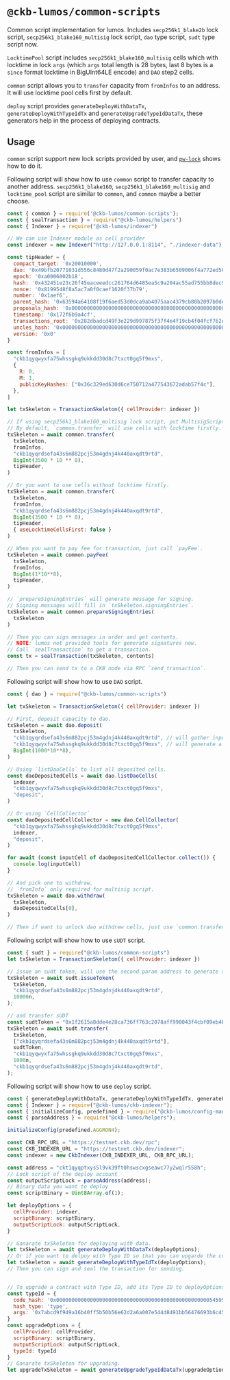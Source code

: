 # `@ckb-lumos/common-scripts`

Common script implementation for lumos. Includes `secp256k1_blake2b` lock script, `secp256k1_blake160_multisig` lock script, `dao` type script, `sudt` type script now.

`LocktimePool` script includes `secp256k1_blake160_multisig` cells which with locktime in lock `args` (which `args` total length is 28 bytes, last 8 bytes is a `since` format locktime in BigUInt64LE encode) and `DAO` step2 cells.

`common` script allows you to `transfer` capacity from `fromInfos` to an address. It will use locktime pool cells first by default.

`deploy` script provides `generateDeployWithDataTx`, `generateDeployWithTypeIdTx` and `generateUpgradeTypeIdDataTx`, these generators help in the process of deploying contracts.

## Usage

`common` script support new lock scripts provided by user, and [`pw-lock`](./examples/pw_lock/lock.ts) shows how to do it.

Following script will show how to use `common` script to transfer capacity to another address. `secp256k1_blake160`, `secp256k1_blake160_multisig` and `locktime_pool` script are similar to `common`, and `common` maybe a better choose.

```javascript
const { common } = require('@ckb-lumos/common-scripts');
const { sealTransaction } = require("@ckb-lumos/helpers")
const { Indexer } = require("@ckb-lumos/indexer")

// We can use Indexer module as cell provider
const indexer = new Indexer("http://127.0.0.1:8114", "./indexer-data");

const tipHeader = {
  compact_target: '0x20010000',
  dao: '0x49bfb20771031d556c8480d47f2a290059f0ac7e383b6509006f4a772ed50200',
  epoch: '0xa0006002b18',
  hash: '0x432451e23c26f45eaceeedcc261764d6485ea5c9a204ac55ad755bb8dec9a079',
  nonce: '0x8199548f8a5ac7a0f0caef1620f37b79',
  number: '0x1aef6',
  parent_hash: '0x63594a64108f19f6aed53d0dca9ab4075aac4379cb80b2097b0deac8fc16fd3b',
  proposals_hash: '0x0000000000000000000000000000000000000000000000000000000000000000',
  timestamp: '0x172f6b9a4cf',
  transactions_root: '0x282dbadcd49f3e229d997875f37f4e4f19cb4f04fcf762e9639145aaa667b6f8',
  uncles_hash: '0x0000000000000000000000000000000000000000000000000000000000000000',
  version: '0x0'
}

const fromInfos = [
  "ckb1qyqwyxfa75whssgkq9ukkdd30d8c7txct0gq5f9mxs",
  {
    R: 0,
    M: 1,
    publicKeyHashes: ["0x36c329ed630d6ce750712a477543672adab57f4c"],
  },
]

let txSkeleton = TransactionSkeleton({ cellProvider: indexer })

// If using secp256k1_blake160_multisig lock script, put MultisigScript to `fromInfos` for generate signing messages.
// By default, `common.transfer` will use cells with locktime firstly. `tipHeader` is required when you want to spent cells with locktime.
txSkeleton = await common.transfer(
  txSkeleton,
  fromInfos,
  "ckb1qyqrdsefa43s6m882pcj53m4gdnj4k440axqdt9rtd",
  BigInt(3500 * 10 ** 8),
  tipHeader,
)

// Or you want to use cells without locktime firstly.
txSkeleton = await common.transfer(
  txSkeleton,
  fromInfos,
  "ckb1qyqrdsefa43s6m882pcj53m4gdnj4k440axqdt9rtd",
  BigInt(3500 * 10 ** 8),
  tipHeader,
  { useLocktimeCellsFirst: false }
)

// When you want to pay fee for transaction, just call `payFee`.
txSkeleton = await common.payFee(
  txSkeleton,
  fromInfos,
  BigInt(1*10**8),
  tipHeader,
)

// `prepareSigningEntries` will generate message for signing.
// Signing messages will fill in `txSkeleton.signingEntries`.
txSkeleton = await common.prepareSigningEntries(
  txSkeleton
)

// Then you can sign messages in order and get contents.
// NOTE: lumos not provided tools for generate signatures now.
// Call `sealTransaction` to get a transaction.
const tx = sealTransaction(txSkeleton, contents)

// Then you can send tx to a CKB node via RPC `send_transaction`.
```

Following script will show how to use `DAO` script.

```javascript
const { dao } = require("@ckb-lumos/common-scripts")

let txSkeleton = TransactionSkeleton({ cellProvider: indexer })

// First, deposit capacity to dao.
txSkeleton = await dao.deposit(
  txSkeleton,
  "ckb1qyqrdsefa43s6m882pcj53m4gdnj4k440axqdt9rtd", // will gather inputs from this address.
  "ckb1qyqwyxfa75whssgkq9ukkdd30d8c7txct0gq5f9mxs", // will generate a dao cell with lock of this address.
  BigInt(1000*10**8),
)

// Using `listDaoCells` to list all deposited cells.
const daoDepositedCells = await dao.listDaoCells(
  indexer,
  "ckb1qyqwyxfa75whssgkq9ukkdd30d8c7txct0gq5f9mxs",
  "deposit",
)

// Or using `CellCollector`
const daoDepositedCellCollector = new dao.CellCollector(
  "ckb1qyqwyxfa75whssgkq9ukkdd30d8c7txct0gq5f9mxs",
  indexer,
  "deposit",
)

for await (const inputCell of daoDepositedCellCollector.collect()) {
  console.log(inputCell)
}

// And pick one to withdraw.
// `fromInfo` only required for multisig script.
txSkeleton = await dao.withdraw(
  txSkeleton,
  daoDepositedCells[0],
)

// Then if want to unlock dao withdrew cells, just use `common.transfer`.
```

Following script will show how to use `sUDT` script.

```javascript
const { sudt } = require("@ckb-lumos/common-scripts")
let txSkeleton = TransactionSkeleton({ cellProvider: indexer })

// issue an sudt token, will use the second param address to generate sudt token(it's lock hash).
txSkeleton = await sudt.issueToken(
  txSkeleton,
  "ckb1qyqrdsefa43s6m882pcj53m4gdnj4k440axqdt9rtd",
  10000n,
);

// and transfer sUDT
const sudtToken = "0x1f2615a8dde4e28ca736ff763c2078aff990043f4cbf09eb4b3a58a140a0862d"
txSkeleton = await sudt.transfer(
  txSkeleton,
  ["ckb1qyqrdsefa43s6m882pcj53m4gdnj4k440axqdt9rtd"],
  sudtToken,
  "ckb1qyqwyxfa75whssgkq9ukkdd30d8c7txct0gq5f9mxs",
  1000n,
  "ckb1qyqrdsefa43s6m882pcj53m4gdnj4k440axqdt9rtd",
);
```

Following script will show how to use `deploy` script.
```javascript
const { generateDeployWithDataTx, generateDeployWithTypeIdTx, generateUpgradeTypeIdDataTx } = require("@ckb-lumos/common-scripts");
const { Indexer } = require("@ckb-lumos/ckb-indexer");
const { initializeConfig, predefined } = require("@ckb-lumos/config-manager");
const { parseAddress } = require("@ckb-lumos/helpers");

initializeConfig(predefined.AGGRON4);

const CKB_RPC_URL = "https://testnet.ckb.dev/rpc";
const CKB_INDEXER_URL = "https://testnet.ckb.dev/indexer";
const indexer = new CkbIndexer(CKB_INDEXER_URL, CKB_RPC_URL);

const address = "ckt1qyqptxys5l9vk39ft0hswscxgseawc77y2wqlr558h";
// Lock script of the deploy account
const outputScriptLock = parseAddress(address);
// Binary data you want to deploy
const scriptBinary = Uint8Array.of(1);

let deployOptions = {
  cellProvider: indexer,
  scriptBinary: scriptBinary,
  outputScriptLock: outputScriptLock,
}

// Ganarate txSkeleton for deploying with data.
let txSkeleton = await generateDeployWithDataTx(deployOptions);
// Or if you want to delpoy with Type ID so that you can upgarde the contract in the future.
let txSkeleton = await generateDeployWithTypeIdTx(deployOptions);
// Then you can sign and seal the transaction for sending.


// To upgrade a contract with Type ID, add its Type ID to deployOptions.
const typeId = {
  code_hash: '0x00000000000000000000000000000000000000000000000000545950455f4944',
  hash_type: 'type',
  args: '0x7abcd9f949a16b40ff5b50b56e62d2a6a007e544d8491bb56476693b6c45fd27'
}
const upgradeOptions = {
  cellProvider: cellProvider,
  scriptBinary: scriptBinary,
  outputScriptLock: outputScriptLock,
  typeId: typeId
}
// Ganarate txSkeleton for upgrading.
let upgradeTxSkeleton = await generateUpgradeTypeIdDataTx(upgradeOptions);
```
